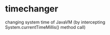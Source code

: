 # timechanger
changing system time of JavaVM (by intercepting System.currentTimeMillis() method call) 
